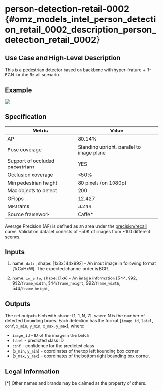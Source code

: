 # person-detection-retail-0002 {#omz_models_intel_person_detection_retail_0002_description_person_detection_retail_0002}

## Use Case and High-Level Description

This is a pedestrian detector based on backbone with hyper-feature + R-FCN for the Retail scenario.

## Example

![](./person-detection-retail-0002.png)

## Specification

| Metric                          | Value                                     |
|---------------------------------|-------------------------------------------|
| AP                              | 80.14%                                    |
| Pose coverage                   | Standing upright, parallel to image plane |
| Support of occluded pedestrians | YES                                       |
| Occlusion coverage              | <50%                                      |
| Min pedestrian height           | 80 pixels (on 1080p)                      |
| Max objects to detect           | 200                                       |
| GFlops                          | 12.427                                    |
| MParams                         | 3.244                                     |
| Source framework                | Caffe*                                     |

Average Precision (AP) is defined as an area under the
[precision/recall](https://en.wikipedia.org/wiki/Precision_and_recall)
curve. Validation dataset consists of ~50K of images from ~100 different scenes.

## Inputs

1.	name: `data` , shape: [1x3x544x992] - An input image in following format
      [1xCxHxW]. The expected channel order is BGR.

2.	name: `im_info`, shape: [1x6] - An image information
    [544, 992, 992/`frame_width`, 544/`frame_height`, 992/`frame_width`, 544/`frame_height`]


## Outputs

The net outputs blob with shape: [1, 1, N, 7], where N is the number of detected
bounding boxes. Each detection has the format
  [`image_id`, `label`, `conf`, `x_min`, `y_min`, `x_max`, `y_max`], where:
  - `image_id` - ID of the image in the batch
  - `label` - predicted class ID
  - `conf` - confidence for the predicted class
  - (`x_min`, `y_min`) - coordinates of the top left bounding box corner
  - (`x_max`, `y_max`) - coordinates of the bottom right bounding box corner.

   ## Legal Information
[*] Other names and brands may be claimed as the property of others.
